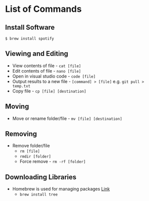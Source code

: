 
# List of Commands

## Install Software
```shell
$ brew install spotify
```
## Viewing and Editing
- View contents of file - `cat [file]`
- Edit contents of file - `nano [file]`
- Open in visual studio code - `code [file]`
- Output results to a new file - `[command] > [file]` e.g. `git pull > temp.txt`
- Copy file - `cp [file] [destination]`
## Moving
- Move or rename folder/file - `mv [file] [destination]`

## Removing
- Remove folder/file
	- `rm [file]`
	- `rmdir [folder]`
	- Force remove - `rm -rf [folder]`
 
## Downloading Libraries
- Homebrew is used for managing packages [Link](https://brew.sh/) 
	- `brew install tree`
